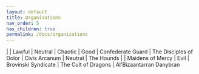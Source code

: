 ```yaml
---
layout: default
title: Organisations
nav_order: 5
has_children: true
permalink: /docs/organisations
---
```


| | Lawful | Neutral | Chaotic
| Good | Confederate Guard | The Disciples of Dolor | Civis Arcanum
| Neutral | The Hounds |  | Maidens of Mercy
| Evil | Brovinski Syndicate | The Cult of Dragons | Al'Bizaantarran Danybran
